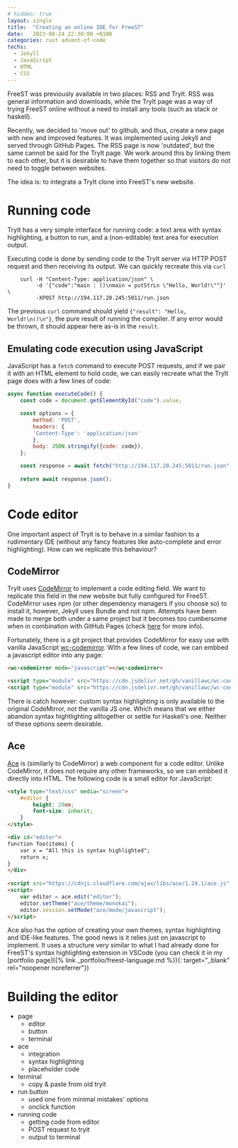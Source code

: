 ```yaml
---
# hidden: true
layout: single
title:  "Creating an online IDE for FreeST"
date:   2023-08-24 22:30:00 +0100
categories: rust advent-of-code
techs: 
  - Jekyll
  - JavaScript
  - HTML
  - CSS
---
```


FreeST was previously available in two places: RSS and TryIt. RSS was general information and 
    downloads, while the TryIt page was a way of trying FreeST online without a need to install
    any tools (such as stack or haskell).

Recently, we decided to 'move out' to github, and thus, create a new page with new and improved
    features. It was implemented using Jekyll and served through GitHub Pages. The RSS page is
    now 'outdated', but the same cannot be said for the TryIt page. We work around this by linking 
    them to each other, but it is desirable to have them together so that visitors do not need to 
    toggle between websites.

The idea is: to integrate a TryIt clone into FreeST's new website.

# Running code
TryIt has a very simple interface for running code: a text area with syntax highlighting, a button
    to run, and a (non-editable) text area for execution output.

Executing code is done by sending code to the TryIt server via HTTP POST request and then receiving 
    its output. We can quickly recreate this via `curl`

        curl -H "Content-Type: application/json" \
             -d '{"code":"main : ()\nmain = putStrLn \"Hello, World!\""}' \
             -XPOST http://194.117.20.245:5011/run.json

The previous `curl` command should yield `{"result": "Hello, World!\n()\n"}`, the pure result of
    running the compiler. If any error would be thrown, it should appear here as-is in the 
    `result`.

## Emulating code execution using JavaScript
JavaScript has a `fetch` command to execute POST requests, and if we pair it with an HTML element
    to hold code, we can easily recreate what the TryIt page does with a few lines of code:

```js
async function executeCode() {
    const code = document.getElementById("code").value;

    const options = {
        method: 'POST',
        headers: {
        'Content-Type': 'application/json'
        },
        body: JSON.stringify({code: code}),
    };

    const response = await fetch("http://194.117.20.245:5011/run.json", options);
    
    return await response.json();
}
```

# Code editor
One important aspect of Tryit is to behave in a similar fashion to a rudimentary IDE (without any
    fancy features like auto-complete and error highlighting). How can we replicate this behaviour?

## CodeMirror
TryIt uses [CodeMirror](https://codemirror.net/) to implement a code editing field. We want to 
    replicate this field in the new website but fully configured for FreeST. CodeMirror uses npm
    (or other dependency managers if you choose so) to install it, however, Jekyll uses Bundle and
    not npm. Attempts have been made to merge both under a same project but it becomes too 
    cumbersome when in combination with GitHub Pages (check 
    [here](https://talk.jekyllrb.com/t/jekyll-bundler-and-npm/5203/2) for more info).

Fortunately, there is a git project that provides CodeMirror for easy use with vanilla JavaScript
    [wc-codemirror](https://github.com/vanillawc/wc-codemirror). With a few lines of code, we can 
    embbed a javascript editor into any page:

```html
<wc-codemirror mode="javascript"></wc-codemirror>

<script type="module" src="https://cdn.jsdelivr.net/gh/vanillawc/wc-codemirror@1/index.js"></script>
<script type="module" src="https://cdn.jsdelivr.net/gh/vanillawc/wc-codemirror@1/mode/javascript/javascript.js"></script>
```

There is catch however: custom syntax highlighting is only available to the original CodeMirror, 
    not the vanilla JS one. Which means that we either abandon syntax hightlighting alltogether
    or settle for Haskell's one. Neither of these options seem desirable.

## Ace
[Ace](https://ace.c9.io/) is (similarly to CodeMirror) a web component for a code editor. Unlike
    CodeMirror, it does not require any other frameworks, so we can embbed it directly into 
    HTML. The following code is a small editor for JavaScript:

```html
<style type="text/css" media="screen">
    #editor { 
        height: 20em;
        font-size: inherit;
    }
</style>

<div id="editor">
function foo(items) {
    var x = "All this is syntax highlighted";
    return x;
}
</div>
    
<script src="https://cdnjs.cloudflare.com/ajax/libs/ace/1.24.1/ace.js" type="text/javascript" charset="utf-8"></script>
<script>
    var editor = ace.edit("editor");
    editor.setTheme("ace/theme/monokai");
    editor.session.setMode("ace/mode/javascript");
</script>
```

Ace also has the option of creating your own themes, syntax highlighting and IDE-like features. The
    good news is it relies just on javascript to implement. It uses a structure very similar to 
    what I had already done for FreeST's syntax highlighting extension in VSCode (you can check it 
    in my [portfolio page]({% link _portfolio/freest-language.md %}){: target="_blank" rel="noopener noreferrer"})

# Building the editor

- page
    - editor
    - button
    - terminal
- ace
    - integration
    - syntax highlighting
    - placeholder code
- terminal
    - copy & paste from old tryit
- run button
    - used one from minimal mistakes' options
    - onclick function
- running code
    - getting code from editor
    - POST request to tryit
    - output to terminal
